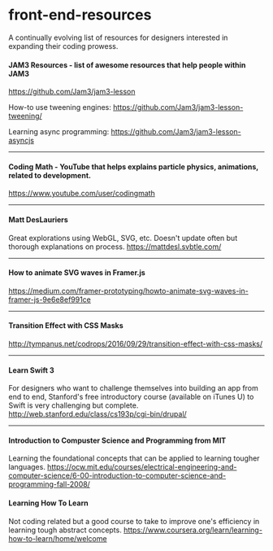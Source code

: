 # front-end-resources
A continually evolving list of resources for designers interested in expanding their coding prowess.


#### JAM3 Resources - list of awesome resources that help people within JAM3
https://github.com/Jam3/jam3-lesson

How-to use tweening engines:
https://github.com/Jam3/jam3-lesson-tweening/

Learning async programming:
https://github.com/Jam3/jam3-lesson-asyncjs

---

#### Coding Math - YouTube that helps explains particle physics, animations, related to development.
https://www.youtube.com/user/codingmath

---

#### Matt DesLauriers
Great explorations using WebGL, SVG, etc. Doesn't update often but thorough explanations on process.
https://mattdesl.svbtle.com/

---

#### How to animate SVG waves in Framer.js
https://medium.com/framer-prototyping/howto-animate-svg-waves-in-framer-js-9e6e8ef991ce

---

#### Transition Effect with CSS Masks
http://tympanus.net/codrops/2016/09/29/transition-effect-with-css-masks/

---

#### Learn Swift 3
For designers who want to challenge themselves into building an app from end to end, Stanford's free introductory course (available on iTunes U) to Swift is very challenging but complete.
http://web.stanford.edu/class/cs193p/cgi-bin/drupal/

---

#### Introduction to Compuster Science and Programming from MIT
Learning the foundational concepts that can be applied to learning tougher languages.
https://ocw.mit.edu/courses/electrical-engineering-and-computer-science/6-00-introduction-to-computer-science-and-programming-fall-2008/

#### Learning How To Learn
Not coding related but a good course to take to improve one's efficiency in learning tough abstract concepts.
https://www.coursera.org/learn/learning-how-to-learn/home/welcome
